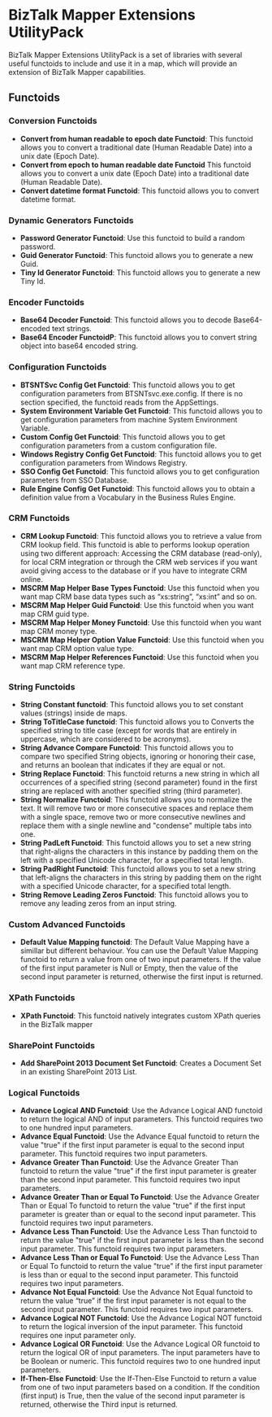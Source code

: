 # BizTalk Mapper Extensions UtilityPack
BizTalk Mapper Extensions UtilityPack is a set of libraries with several useful functoids to include and use it in a map, which will provide an extension of BizTalk Mapper capabilities.

## Functoids
### Conversion Functoids

* **Convert from human readable to epoch date Functoid**: This functoid allows you to convert a traditional date (Human Readable Date) into a unix date (Epoch Date).
* **Convert from epoch to human readable date Functoid** This functoid allows you to convert a unix date (Epoch Date) into a traditional date (Human Readable Date).
* **Convert datetime format Functoid**: This functoid allows you to convert datetime format.

### Dynamic Generators Functoids

* **Password Generator Functoid**: Use this functoid to build a random password.
* **Guid Generator Functoid**: This functoid allows you to generate a new Guid.
* **Tiny Id Generator Functoid**: This functoid allows you to generate a new Tiny Id.

### Encoder Functoids

* **Base64 Decoder Functoid**: This functoid allows you to decode Base64-encoded text strings.
* **Base64  Encoder FunctoidP**: This functoid allows you to convert string object into base64 encoded string.

### Configuration Functoids

* **BTSNTSvc Config Get Functoid**: This functoid allows you to get configuration parameters from BTSNTsvc.exe.config. If there is no section specified, the functoid reads from the AppSettings.
* **System Environment Variable Get Functoid**: This functoid allows you to get configuration parameters from machine System Environment Variable.
* **Custom Config Get Functoid**: This functoid allows you to get configuration parameters from a custom configuration file.
* **Windows Registry Config Get Functoid**: This functoid allows you to get configuration parameters from Windows Registry.
* **SSO Config Get Functoid**: This functoid allows you to get configuration parameters from SSO Database.
* **Rule Engine Config Get Functoid**: This functoid allows you to obtain a definition value from a Vocabulary in the Business Rules Engine.

### CRM Functoids

* **CRM Lookup Functoid**: This functoid allows you to retrieve a value from CRM lookup field. This functoid is able to performs lookup operation using two different approach: Accessing the CRM database (read-only), for local CRM integration or through the CRM web services if you want avoid giving access to the database or if you have to integrate CRM online.
* **MSCRM Map Helper Base Types Functoid**: Use this functoid when you want map CRM base data types such as “xs:string”, “xs:int” and so on.
* **MSCRM Map Helper Guid Functoid**: Use this functoid when you want map CRM guid type.
* **MSCRM Map Helper Money Functoid**: Use this functoid when you want map CRM money type.
* **MSCRM Map Helper Option Value Functoid**: Use this functoid when you want map CRM option value type.
* **MSCRM Map Helper References Functoid**: Use this functoid when you want map CRM reference type.

### String Functoids

* **String Constant functoid**: This functoid allows you to set constant values (strings) inside de maps.
* **String ToTitleCase functoid**: This functoid allows you to Converts the specified string to title case (except for words that are entirely in uppercase, which are considered to be acronyms).
* **String Advance Compare Functoid**: This functoid allows you to compare two specified String objects, ignoring or honoring their case, and returns an boolean that indicates if they are equal or not.
* **String Replace Functoid**: This functoid returns a new string in which all occurrences of a specified string (second parameter) found in the first string are replaced with another specified string (third parameter).
* **String Normalize Functoid**: This functoid allows you to normalize the text. It will remove two or more consecutive spaces and replace them with a single space, remove two or more consecutive newlines and replace them with a single newline and "condense" multiple tabs into one.
* **String PadLeft Functoid**: This functoid allows you to set a new string that right-aligns the characters in this instance by padding them on the left with a specified Unicode character, for a specified total length.
* **String PadRight Functoid**: This functoid allows you to set a new string that left-aligns the characters in this string by padding them on the right with a specified Unicode character, for a specified total length.
* **String Remove Leading Zeros Functoid**: This functoid allows you to remove any leading zeros from an input string.

### Custom Advanced Functoids

* **Default Value Mapping functoid**: The Default Value Mapping have a simillar but different behaviour. You can use the Default Value Mapping functoid to return a value from one of two input parameters. If the value of the first input parameter is Null or Empty, then the value of the second input parameter is returned, otherwise the first input is returned.

### XPath Functoids

* **XPath Functoid**: This functoid natively integrates custom XPath queries in the BizTalk mapper

### SharePoint Functoids

* **Add SharePoint 2013 Document Set Functoid**: Creates a Document Set in an existing SharePoint 2013 List. 

### Logical Functoids

* **Advance Logical AND Functoid**: Use the Advance Logical AND functoid to return the logical AND of input parameters. This functoid requires two to one hundred input parameters.
* **Advance Equal Functoid**: Use the Advance Equal functoid to return the value "true" if the first input parameter is equal to the second input parameter. This functoid requires two input parameters.
* **Advance Greater Than Functoid**: Use the Advance Greater Than functoid to return the value "true" if the first input parameter is greater than the second input parameter. This functoid requires two input parameters.
* **Advance Greater Than or Equal To Functoid**: Use the Advance Greater Than or Equal To functoid to return the value "true" if the first input parameter is greater than or equal to the second input parameter. This functoid requires two input parameters.
* **Advance Less Than Functoid**: Use the Advance Less Than functoid to return the value "true" if the first input parameter is less than the second input parameter. This functoid requires two input parameters.
* **Advance Less Than or Equal To Functoid**: Use the Advance Less Than or Equal To functoid to return the value "true" if the first input parameter is less than or equal to the second input parameter. This functoid requires two input parameters.
* **Advance Not Equal Functoid**: Use the Advance Not Equal functoid to return the value “true” if the first input parameter is not equal to the second input parameter. This functoid requires two input parameters.
* **Advance Logical NOT Functoid**: Use the Advance Logical NOT functoid to return the logical inversion of the input parameter. This functoid requires one input parameter only.
* **Advance Logical OR Functoid**: Use the Advance Logical OR functoid to return the logical OR of input parameters. The input parameters have to be Boolean or numeric. This functoid requires two to one hundred input parameters.
* **If-Then-Else Functoid**: Use the If-Then-Else Functoid to return a value from one of two input parameters based on a condition. If the condition (first input) is True, then the value of the second input parameter is returned, otherwise the Third input is returned.
